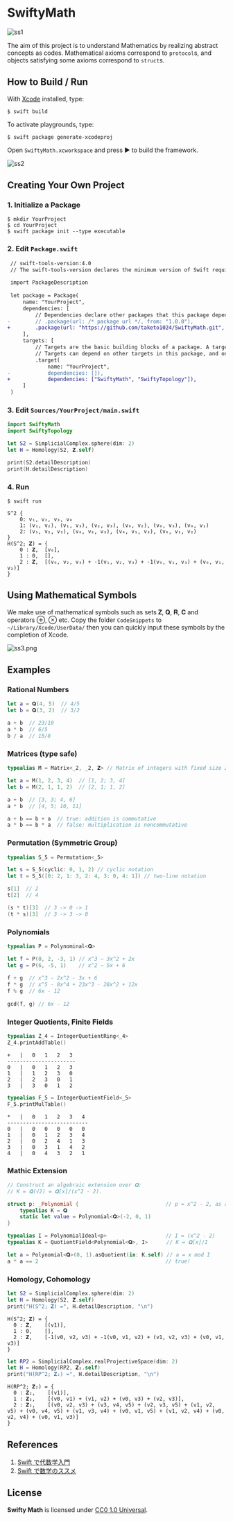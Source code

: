 # SwiftyMath

![ss1](doc/ss1.png)

The aim of this project is to understand Mathematics by realizing abstract concepts as codes. Mathematical axioms correspond to `protocol`s, and objects satisfying some axioms correspond to `struct`s.

## How to Build / Run

With [Xcode](https://developer.apple.com/xcode/) installed, type:

```
$ swift build 
```

To activate playgrounds, type:

```
$ swift package generate-xcodeproj
```

Open `SwiftyMath.xcworkspace` and press ▶️  to build the framework.

![ss2](doc/ss2.png)

## Creating Your Own Project

### 1. Initialize a Package

```
$ mkdir YourProject
$ cd YourProject
$ swift package init --type executable
```

### 2. Edit `Package.swift`

```diff
 // swift-tools-version:4.0
 // The swift-tools-version declares the minimum version of Swift required to build this package.
 
 import PackageDescription
 
 let package = Package(
     name: "YourProject",
     dependencies: [
         // Dependencies declare other packages that this package depends on.
-        // .package(url: /* package url */, from: "1.0.0"),
+        .package(url: "https://github.com/taketo1024/SwiftyMath.git", from: "0.1.0"),
     ],
     targets: [
         // Targets are the basic building blocks of a package. A target can define a module or a test suite.
         // Targets can depend on other targets in this package, and on products in packages which this package depends on.
         .target(
             name: "YourProject",
-            dependencies: []),
+            dependencies: ["SwiftyMath", "SwiftyTopology"]),
     ]
 )
```

### 3. Edit `Sources/YourProject/main.swift`

```swift
import SwiftyMath
import SwiftyTopology

let S2 = SimplicialComplex.sphere(dim: 2)
let H = Homology(S2, 𝐙.self)

print(S2.detailDescription)
print(H.detailDescription)
```

### 4. Run

```
$ swift run
```

```
S^2 {
    0: v₁, v₂, v₃, v₀
    1: (v₁, v₂), (v₁, v₃), (v₂, v₃), (v₀, v₂), (v₀, v₃), (v₀, v₁)
    2: (v₁, v₂, v₃), (v₀, v₂, v₃), (v₀, v₁, v₃), (v₀, v₁, v₂)
}
H(S^2; 𝐙) = {
    0 : 𝐙,  [v₀],
    1 : 0,  [],
    2 : 𝐙,  [(v₀, v₂, v₃) + -1(v₁, v₂, v₃) + -1(v₀, v₁, v₃) + (v₀, v₁, v₂)]
}
```

## Using Mathematical Symbols

We make use of mathematical symbols such as sets 𝐙, 𝐐, 𝐑, 𝐂 and operators ⊕, ⊗ etc. Copy the folder `CodeSnippets` to `~/Library/Xcode/UserData/` then you can quickly input these symbols by the completion of Xcode.

![ss3.png](doc/ss3.png)

## Examples

### Rational Numbers

```swift
let a = 𝐐(4, 5)  // 4/5
let b = 𝐐(3, 2)  // 3/2

a + b  // 23/10
a * b  // 6/5
b / a  // 15/8
```

### Matrices (type safe)

```swift
typealias M = Matrix<_2, _2, 𝐙> // Matrix of integers with fixed size 2×2.

let a = M(1, 2, 3, 4)  // [1, 2; 3, 4]
let b = M(2, 1, 1, 2)  // [2, 1; 1, 2]

a + b  // [3, 3; 4, 6]
a * b  // [4, 5; 10, 11]

a + b == b + a  // true: addition is commutative
a * b == b * a  // false: multiplication is noncommutative
```

### Permutation (Symmetric Group)

```swift
typealias S_5 = Permutation<_5>

let s = S_5(cyclic: 0, 1, 2) // cyclic notation
let t = S_5([0: 2, 1: 3, 2: 4, 3: 0, 4: 1]) // two-line notation

s[1]  // 2
t[2]  // 4

(s * t)[3]  // 3 -> 0 -> 1
(t * s)[3]  // 3 -> 3 -> 0
```

### Polynomials

```swift
typealias P = Polynominal<𝐐>

let f = P(0, 2, -3, 1) // x^3 − 3x^2 + 2x
let g = P(6, -5, 1)    // x^2 − 5x + 6
    
f + g  // x^3 - 2x^2 - 3x + 6
f * g  // x^5 - 8x^4 + 23x^3 - 28x^2 + 12x
f % g  // 6x - 12
    
gcd(f, g) // 6x - 12
```

### Integer Quotients, Finite Fields

```swift
typealias Z_4 = IntegerQuotientRing<_4>
Z_4.printAddTable()
```
```
+	|	0	1	2	3
----------------------
0	|	0	1	2	3
1	|	1	2	3	0
2	|	2	3	0	1
3	|	3	0	1	2
```

```swift
typealias F_5 = IntegerQuotientField<_5>
F_5.printMulTable()
```
```
*	|	0	1	2	3	4
--------------------------
0	|	0	0	0	0	0
1	|	0	1	2	3	4
2	|	0	2	4	1	3
3	|	0	3	1	4	2
4	|	0	4	3	2	1
```

### Mathic Extension

```swift
// Construct an algebraic extension over 𝐐:
// K = 𝐐(√2) = 𝐐[x]/(x^2 - 2).

struct p: _Polynomial {                            // p = x^2 - 2, as a struct
    typealias K = 𝐐
    static let value = Polynomial<𝐐>(-2, 0, 1)
}

typealias I = PolynomialIdeal<p>                   // I = (x^2 - 2)
typealias K = QuotientField<Polynomial<𝐐>, I>      // K = 𝐐[x]/I

let a = Polynomial<𝐐>(0, 1).asQuotient(in: K.self) // a = x mod I
a * a == 2                                         // true!
```

### Homology, Cohomology

```swift
let S2 = SimplicialComplex.sphere(dim: 2)
let H = Homology(S2, 𝐙.self)
print("H(S^2; 𝐙) =", H.detailDescription, "\n")
```

```
H(S^2; 𝐙) = {
  0 : 𝐙,    [(v1)],
  1 : 0,    [],
  2 : 𝐙,    [-1(v0, v2, v3) + -1(v0, v1, v2) + (v1, v2, v3) + (v0, v1, v3)]
}
```

```swift
let RP2 = SimplicialComplex.realProjectiveSpace(dim: 2)
let H = Homology(RP2, 𝐙₂.self)
print("H(RP^2; 𝐙₂) =", H.detailDescription, "\n")
```

```
H(RP^2; 𝐙₂) = {
  0 : 𝐙₂,    [(v1)],
  1 : 𝐙₂,    [(v0, v1) + (v1, v2) + (v0, v3) + (v2, v3)],
  2 : 𝐙₂,    [(v0, v2, v3) + (v3, v4, v5) + (v2, v3, v5) + (v1, v2, v5) + (v0, v4, v5) + (v1, v3, v4) + (v0, v1, v5) + (v1, v2, v4) + (v0, v2, v4) + (v0, v1, v3)]
}
```

## References

1. [Swift で代数学入門](http://qiita.com/taketo1024/items/bd356c59dc0559ee9a0b)
2. [Swift で数学のススメ](https://www.slideshare.net/taketo1024/swift-79828803)

## License
**Swifty Math** is licensed under [CC0 1.0 Universal](LICENSE).
